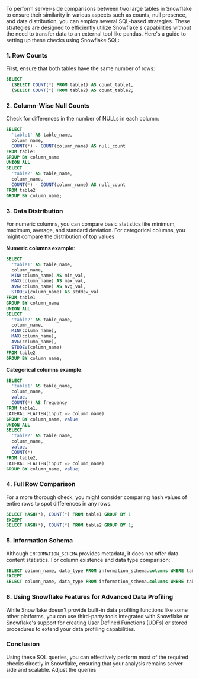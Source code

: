 To perform server-side comparisons between two large tables in Snowflake to ensure their similarity in various aspects such as counts, null presence, and data distribution, you can employ several SQL-based strategies. These strategies are designed to efficiently utilize Snowflake's capabilities without the need to transfer data to an external tool like pandas. Here's a guide to setting up these checks using Snowflake SQL:

### 1. **Row Counts**

First, ensure that both tables have the same number of rows:

```sql
SELECT
  (SELECT COUNT(*) FROM table1) AS count_table1,
  (SELECT COUNT(*) FROM table2) AS count_table2;
```

### 2. **Column-Wise Null Counts**

Check for differences in the number of NULLs in each column:

```sql
SELECT
  'table1' AS table_name,
  column_name,
  COUNT(*) - COUNT(column_name) AS null_count
FROM table1
GROUP BY column_name
UNION ALL
SELECT
  'table2' AS table_name,
  column_name,
  COUNT(*) - COUNT(column_name) AS null_count
FROM table2
GROUP BY column_name;
```

### 3. **Data Distribution**

For numeric columns, you can compare basic statistics like minimum, maximum, average, and standard deviation. For categorical columns, you might compare the distribution of top values.

**Numeric columns example**:

```sql
SELECT
  'table1' AS table_name,
  column_name,
  MIN(column_name) AS min_val,
  MAX(column_name) AS max_val,
  AVG(column_name) AS avg_val,
  STDDEV(column_name) AS stddev_val
FROM table1
GROUP BY column_name
UNION ALL
SELECT
  'table2' AS table_name,
  column_name,
  MIN(column_name),
  MAX(column_name),
  AVG(column_name),
  STDDEV(column_name)
FROM table2
GROUP BY column_name;
```

**Categorical columns example**:

```sql
SELECT
  'table1' AS table_name,
  column_name,
  value,
  COUNT(*) AS frequency
FROM table1,
LATERAL FLATTEN(input => column_name)
GROUP BY column_name, value
UNION ALL
SELECT
  'table2' AS table_name,
  column_name,
  value,
  COUNT(*)
FROM table2,
LATERAL FLATTEN(input => column_name)
GROUP BY column_name, value;
```

### 4. **Full Row Comparison**

For a more thorough check, you might consider comparing hash values of entire rows to spot differences in any rows.

```sql
SELECT HASH(*), COUNT(*) FROM table1 GROUP BY 1
EXCEPT
SELECT HASH(*), COUNT(*) FROM table2 GROUP BY 1;
```

### 5. **Information Schema**

Although `INFORMATION_SCHEMA` provides metadata, it does not offer data content statistics. For column existence and data type comparison:

```sql
SELECT column_name, data_type FROM information_schema.columns WHERE table_name = 'TABLE1'
EXCEPT
SELECT column_name, data_type FROM information_schema.columns WHERE table_name = 'TABLE2';
```

### 6. **Using Snowflake Features for Advanced Data Profiling**

While Snowflake doesn't provide built-in data profiling functions like some other platforms, you can use third-party tools integrated with Snowflake or Snowflake's support for creating User Defined Functions (UDFs) or stored procedures to extend your data profiling capabilities.

### Conclusion

Using these SQL queries, you can effectively perform most of the required checks directly in Snowflake, ensuring that your analysis remains server-side and scalable. Adjust the queries